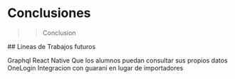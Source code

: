 # Conclusiones

>> Conclusion

## Lineas de Trabajos futuros

Graphql
React Native
Que los alumnos puedan consultar sus propios datos
OneLogin
Integracion con guarani en lugar de importadores
